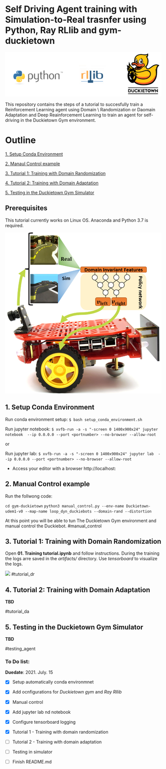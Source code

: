 # Self Driving Agent training with Simulation-to-Real trasnfer using Python, Ray RLlib and gym-duckietown
![](art/tools.png)

This repository contains the steps of a tutorial to succesfully train a Reinforcement Learning agent using Domain \\
Randomization or Daomain Adaptation and Deep Reainforcement Learning to train an agent for self-driving in the Duckietown Gym environment.



# Outline 
[1. Setup Conda Environment](#setup_conda_environment)


[2. Manaul Control example](#manual_control)


[3. Tutorial 1: Training with Domain Randomization](#tutorial_dr)


[4. Tutorial 2: Training with Domain Adaptation](#tutorial_da)


[5. Testing in the Duckietown Gym Simulator](#testing_agent)

## Prerequisites
This tutorial currently works on Linux OS.
Anaconda and Python 3.7 is required. 

![](art/concept.png)
## 1. Setup Conda Environment
Run conda environment setup:
```$ bash setup_conda_environment.sh```

Run jupyter notebook:
```$ xvfb-run -a -s "-screen 0 1400x900x24" jupyter notebook  --ip 0.0.0.0 --port <portnumber> --no-browser --allow-root  ```

or

Run jupyter lab:
```$ xvfb-run -a -s "-screen 0 1400x900x24" jupyter lab  --ip 0.0.0.0 --port <portnumber> --no-browser --allow-root  ```

* Access your editor with a browser http://localhost:<portnumber>


## 2. Manual Control example
  
Run the follwong code:

```cd gym-duckietown```
```python3 manual_control.py --env-name Duckietown-udem1-v0 --map-name loop_dyn_duckiebots --domain-rand --distortion```


At this point you will be able to tun The Duckietown Gym environment and manual control the Duckiebot.
#manual_control

## 3. Tutorial 1: Training with Domain Randomization
  
  
  Open **01. Training tutorial.ipynb** and follow instructions.
  During the training the logs arre saved in the *artifacts/* directory.
  Use *tensorboard* to visualize the logs.
  
![](art/just_policy.png)
#tutorial_dr


## 4. Tutorial 2: Training with Domain Adaptation

**TBD**
  
  
#tutorial_da


## 5. Testing in the Duckietown Gym Simulator
  
**TBD**
  
#testing_agent


### To Do list:
  **Duedate**: 2021. July. 15
  
  - [x] Setup automatically conda environmnet
  
  - [x] Add ocnfigurations for *Duckietown gym* and *Ray Rllib*
  
  - [x] Manual control
  
  - [x] Add jupyter lab nd notebook
  
  - [x] Configure tensorboard logging
  
  - [x] Tutorial 1 - Training with domain randomization
  
  - [ ] Tutorial 2 - Training with domain adaptation
  
  - [ ] Testing in simulator
  
  - [ ] Finish README.md
 
